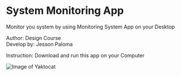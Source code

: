 # System Monitoring App
Monitor you system by using Monitoring System App on your Desktop

Author: Design Course <br/>
Develop by: Jesson Paloma </br>

Instruction:
Download and run this app on your Computer

![Image of Yaktocat](https://i.ibb.co/mCNhh3M/system-monitoring.jpg)


